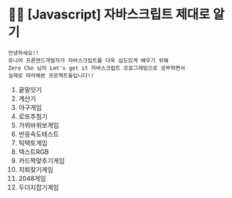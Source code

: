 # 👩‍💻 [Javascript] 자바스크립트 제대로 알기 
```
안녕하세요!! 
쥬니어 프론엔드개발자가 자바스크립트를 더욱 심도있게 배우기 위해
Zero Cho 님의 Let's get it 자바스크립트 프로그래밍으로 공부하면서
실제로 따라해본 프로젝트들입니다!!
```
1. 끝말잇기
2. 계산기
3. 야구게임
4. 로또추첨기
5. 가위바위보게임
6. 반응속도테스트
7. 틱택토게임
8. 텍스트RGB
9. 카드짝맞추기게임
10. 지뢰찾기게임
11. 2048게임
12. 두더지잡기게임
